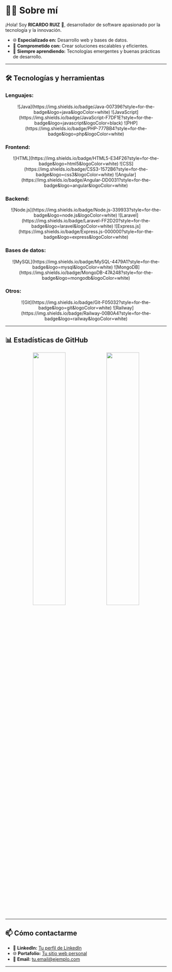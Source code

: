 # 👨‍💻 **Sobre mí**  
¡Hola! Soy **RICARDO RUIZ** 👋, desarrollador de software apasionado por la tecnología y la innovación.  
- 🌐 **Especializado en:** Desarrollo web y bases de datos.  
- 🎯 **Comprometido con:** Crear soluciones escalables y eficientes.  
- 🚀 **Siempre aprendiendo:** Tecnologías emergentes y buenas prácticas de desarrollo.  

---

## 🛠️ **Tecnologías y herramientas**  
### **Lenguajes:**
<p align="center">
  ![Java](https://img.shields.io/badge/Java-007396?style=for-the-badge&logo=java&logoColor=white) 
  ![JavaScript](https://img.shields.io/badge/JavaScript-F7DF1E?style=for-the-badge&logo=javascript&logoColor=black) 
  ![PHP](https://img.shields.io/badge/PHP-777BB4?style=for-the-badge&logo=php&logoColor=white) 
</p>

### **Frontend:**
<p align="center">
  ![HTML](https://img.shields.io/badge/HTML5-E34F26?style=for-the-badge&logo=html5&logoColor=white)  
  ![CSS](https://img.shields.io/badge/CSS3-1572B6?style=for-the-badge&logo=css3&logoColor=white)  
  ![Angular](https://img.shields.io/badge/Angular-DD0031?style=for-the-badge&logo=angular&logoColor=white)  
</p>

### **Backend:**
<p align="center">
  ![Node.js](https://img.shields.io/badge/Node.js-339933?style=for-the-badge&logo=node.js&logoColor=white)  
  ![Laravel](https://img.shields.io/badge/Laravel-FF2D20?style=for-the-badge&logo=laravel&logoColor=white)  
  ![Express.js](https://img.shields.io/badge/Express.js-000000?style=for-the-badge&logo=express&logoColor=white)  
</p>

### **Bases de datos:**
<p align="center">
  ![MySQL](https://img.shields.io/badge/MySQL-4479A1?style=for-the-badge&logo=mysql&logoColor=white)  
  ![MongoDB](https://img.shields.io/badge/MongoDB-47A248?style=for-the-badge&logo=mongodb&logoColor=white)  
</p>

### **Otros:**
<p align="center">
  ![Git](https://img.shields.io/badge/Git-F05032?style=for-the-badge&logo=git&logoColor=white)  
  ![Railway](https://img.shields.io/badge/Railway-00B0A4?style=for-the-badge&logo=railway&logoColor=white)  
</p>

---

## 📊 **Estadísticas de GitHub**  

<div align="center">
  <img src="https://github-readme-stats.vercel.app/api?username=Rich20067&show_icons=true&theme=gruvbox" width="45%" />
  <img src="https://github-readme-stats.vercel.app/api/top-langs/?username=Rich20067&layout=compact&theme=gruvbox" width="45%" />
</div>

---

## 📫 **Cómo contactarme**  
- 💼 **LinkedIn:** [Tu perfil de LinkedIn](https://linkedin.com/in/tu-perfil)  
- 🌐 **Portafolio:** [Tu sitio web personal](https://tusitio.com)  
- 📧 **Email:** tu.email@ejemplo.com  

---


